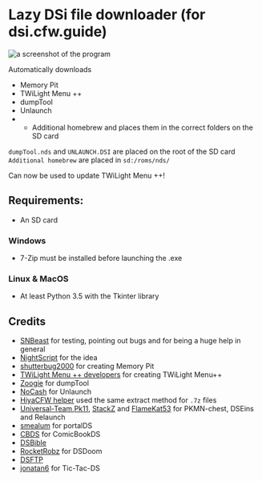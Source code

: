 # Lazy DSi file downloader (for dsi.cfw.guide)

![a screenshot of the program](https://github.com/YourKalamity/lazy-dsi-file-downloader/raw/master/assets/files/screenshots/app%20v3.0.0.png "Lazy DSi file downloader on Windows 10")

Automatically downloads 
- Memory Pit
- TWiLight Menu ++
- dumpTool
- Unlaunch
- + Additional homebrew
and places them in the correct folders on the SD card

`dumpTool.nds` and `UNLAUNCH.DSI` are placed on the root of the SD card
`Additional homebrew` are placed in `sd:/roms/nds/`

Can now be used to update TWiLight Menu ++!

## Requirements:
- An SD card

### Windows

- 7-Zip must be installed before launching the .exe

### Linux & MacOS

- At least Python 3.5 with the Tkinter library


## Credits
- [SNBeast](https://github.com/SNBeast) for testing, pointing out bugs and for being a huge help in general
- [NightScript](https://github.com/NightYoshi370) for the idea 
- [shutterbug2000](https://gbatemp.net/members/shutterbug2000.354863/) for creating Memory Pit
- [TWiLight Menu ++ developers](https://github.com/DS-Homebrew/TWiLightMenu) for creating TWiLight Menu++
- [Zoogie](https://github.com/zoogie/dumpTool) for dumpTool
- [NoCash](https://problemkaputt.de/) for Unlaunch
- [HiyaCFW helper](https://github.com/mondul/HiyaCFW-Helper) used the same extract method for `.7z` files
- [Universal-Team](https://universal-team.net/),[Pk11](https://pk11.us/), [StackZ](https://github.com/SuperSaiyajinStackZ) and [FlameKat53](https://github.com/FlameKat53) for PKMN-chest, DSEins and Relaunch
- [smealum](https://github.com/smealum/portalDS) for portalDS
- [CBDS](http://cbds.free.fr/Softwares/ComicBookDS) for ComicBookDS
- [DSBible](https://www.gamebrew.org/wiki/DSBible)
- [RocketRobz](https://github.com/RocketRobz/dsdoom) for DSDoom
- [DSFTP](https://www.gamebrew.org/wiki/DSFTP)
- [jonatan6](https://github.com/Jonatan6/Tic-Tac-DS) for Tic-Tac-DS

